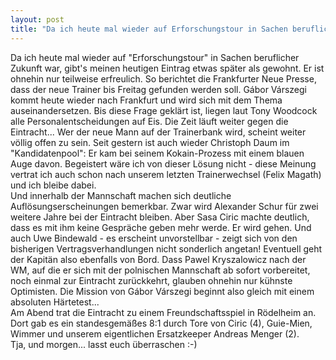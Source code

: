```yaml
---
layout: post
title: "Da ich heute mal wieder auf Erforschungstour in Sachen beruflicher Zukunft war, gibt's meinen heutigen Eintrag etwas später als gewohnt."
---
```


Da ich heute mal wieder auf "Erforschungstour" in Sachen beruflicher Zukunft war, gibt's meinen heutigen Eintrag etwas später als gewohnt. Er ist ohnehin nur teilweise erfreulich. So berichtet die Frankfurter Neue Presse, dass der neue Trainer bis Freitag gefunden werden soll. Gábor Várszegi kommt heute wieder nach Frankfurt und wird sich mit dem Thema auseinandersetzen. Bis diese Frage geklärt ist, liegen laut Tony Woodcock alle Personalentscheidungen auf Eis. Die Zeit läuft weiter gegen die Eintracht... Wer der neue Mann auf der Trainerbank wird, scheint weiter völlig offen zu sein. Seit gestern ist auch wieder Christoph Daum im "Kandidatenpool": Er kam bei seinem Kokain-Prozess mit einem blauen Auge davon. Begeistert wäre ich von dieser Lösung nicht - diese Meinung vertrat ich auch schon nach unserem letzten Trainerwechsel (Felix Magath) und ich bleibe dabei.  
Und innerhalb der Mannschaft machen sich deutliche Auflösungserscheinungen bemerkbar. Zwar wird Alexander Schur für zwei weitere Jahre bei der Eintracht bleiben. Aber Sasa Ciric machte deutlich, dass es mit ihm keine Gespräche geben mehr werde. Er wird gehen. Und auch Uwe Bindewald - es erscheint unvorstellbar - zeigt sich von den bisherigen Vertragsverhandlungen nicht sonderlich angetan! Eventuell geht der Kapitän also ebenfalls von Bord. Dass Pawel Kryszalowicz nach der WM, auf die er sich mit der polnischen Mannschaft ab sofort vorbereitet, noch einmal zur Eintracht zurückkehrt, glauben ohnehin nur kühnste Optimisten. Die Mission von Gábor Várszegi beginnt also gleich mit einem absoluten Härtetest...  
Am Abend trat die Eintracht zu einem Freundschaftsspiel in Rödelheim an. Dort gab es ein standesgemäßes 8:1 durch Tore von Ciric (4), Guie-Mien, Wimmer und unserem eigentlichen Ersatzkeeper Andreas Menger (2).  
Tja, und morgen... lasst euch überraschen :-)
